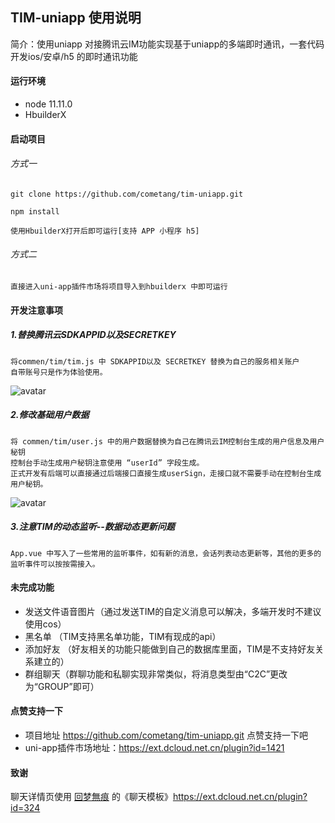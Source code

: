 ## TIM-uniapp 使用说明

简介：使用uniapp 对接腾讯云IM功能实现基于uniapp的多端即时通讯，一套代码开发ios/安卓/h5 的即时通讯功能

#### 运行环境

- node 11.11.0
- HbuilderX 

#### 启动项目

###### 方式一

```
git clone https://github.com/cometang/tim-uniapp.git

npm install 

使用HbuilderX打开后即可运行[支持 APP 小程序 h5]
```

###### 方式二

```
直接进入uni-app插件市场将项目导入到hbuilderx 中即可运行
```

#### 开发注意事项

##### 1.替换腾讯云SDKAPPID以及SECRETKEY

```
将commen/tim/tim.js 中 SDKAPPID以及 SECRETKEY 替换为自己的服务相关账户
自带账号只是作为体验使用。
```



![avatar](https://raw.githubusercontent.com/cometang/tim-uniapp/master/document/image/sdkAppId.png)

##### 2.修改基础用户数据

```
将 commen/tim/user.js 中的用户数据替换为自己在腾讯云IM控制台生成的用户信息及用户秘钥
控制台手动生成用户秘钥注意使用 “userId” 字段生成。
正式开发有后端可以直接通过后端接口直接生成userSign，走接口就不需要手动在控制台生成用户秘钥。
```

![avatar](https://github.com/cometang/tim-uniapp/blob/master/document/image/userSign.png?raw=true)

##### 3.注意TIM的动态监听--数据动态更新问题

```
App.vue 中写入了一些常用的监听事件，如有新的消息，会话列表动态更新等，其他的更多的监听事件可以按按需接入。
```

#### 未完成功能

- 发送文件语音图片（通过发送TIM的自定义消息可以解决，多端开发时不建议使用cos）
- 黑名单 （TIM支持黑名单功能，TIM有现成的api）
- 添加好友 （好友相关的功能只能做到自己的数据库里面，TIM是不支持好友关系建立的）
- 群组聊天（群聊功能和私聊实现非常类似，将消息类型由“C2C”更改为“GROUP”即可）

#### 点赞支持一下

- 项目地址 https://github.com/cometang/tim-uniapp.git  点赞支持一下吧
- uni-app插件市场地址：https://ext.dcloud.net.cn/plugin?id=1421

#### 致谢

聊天详情页使用  [回梦無痕](https://ext.dcloud.net.cn/publisher?id=5536)  的《聊天模板》https://ext.dcloud.net.cn/plugin?id=324 

